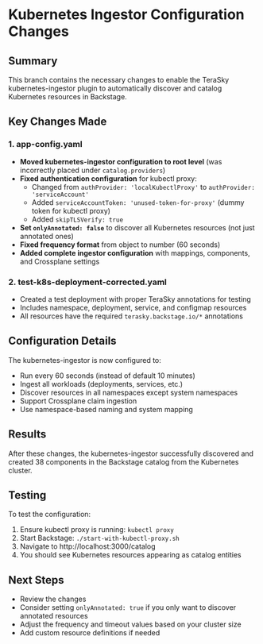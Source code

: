 # Kubernetes Ingestor Configuration Changes

## Summary
This branch contains the necessary changes to enable the TeraSky kubernetes-ingestor plugin to automatically discover and catalog Kubernetes resources in Backstage.

## Key Changes Made

### 1. app-config.yaml
- **Moved kubernetes-ingestor configuration to root level** (was incorrectly placed under `catalog.providers`)
- **Fixed authentication configuration** for kubectl proxy:
  - Changed from `authProvider: 'localKubectlProxy'` to `authProvider: 'serviceAccount'`
  - Added `serviceAccountToken: 'unused-token-for-proxy'` (dummy token for kubectl proxy)
  - Added `skipTLSVerify: true`
- **Set `onlyAnnotated: false`** to discover all Kubernetes resources (not just annotated ones)
- **Fixed frequency format** from object to number (60 seconds)
- **Added complete ingestor configuration** with mappings, components, and Crossplane settings

### 2. test-k8s-deployment-corrected.yaml
- Created a test deployment with proper TeraSky annotations for testing
- Includes namespace, deployment, service, and configmap resources
- All resources have the required `terasky.backstage.io/*` annotations

## Configuration Details

The kubernetes-ingestor is now configured to:
- Run every 60 seconds (instead of default 10 minutes)
- Ingest all workloads (deployments, services, etc.) 
- Discover resources in all namespaces except system namespaces
- Support Crossplane claim ingestion
- Use namespace-based naming and system mapping

## Results
After these changes, the kubernetes-ingestor successfully discovered and created 38 components in the Backstage catalog from the Kubernetes cluster.

## Testing
To test the configuration:
1. Ensure kubectl proxy is running: `kubectl proxy`
2. Start Backstage: `./start-with-kubectl-proxy.sh`
3. Navigate to http://localhost:3000/catalog
4. You should see Kubernetes resources appearing as catalog entities

## Next Steps
- Review the changes
- Consider setting `onlyAnnotated: true` if you only want to discover annotated resources
- Adjust the frequency and timeout values based on your cluster size
- Add custom resource definitions if needed